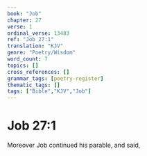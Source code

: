```yaml
---
book: "Job"
chapter: 27
verse: 1
ordinal_verse: 13483
ref: "Job 27:1"
translation: "KJV"
genre: "Poetry/Wisdom"
word_count: 7
topics: []
cross_references: []
grammar_tags: [poetry-register]
thematic_tags: []
tags: ["Bible","KJV","Job"]
---
```


# Job 27:1

Moreover Job continued his parable, and said,
